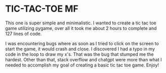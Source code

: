# TIC-TAC-TOE MF

This one is super simple and minimalistic. 
I wanted to create a tic tac toe game utilizing pygame, over all it took me about 2 hours to complete and 127 lines of code. 

I was encountering bugs where as soon as I tried to click on the screen to start the game, it would crash and close. I discovered I had a typo in my code in the loop to draw my x's. That 
was the bug that stumped me the hardest. Other than that, stack overflow and chatgpt were more than what I needed to accomplish my goal of creating a basic tic tac toe game. Enjoy!
